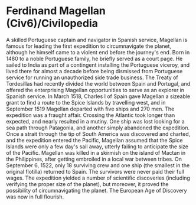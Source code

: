 # Ferdinand Magellan (Civ6)/Civilopedia

A skilled Portuguese captain and navigator in Spanish service, Magellan is famous for leading the first expedition to circumnavigate the planet, although he himself came to a violent end before the journey's end.
Born in 1480 to a noble Portuguese family, he briefly served as a court page. He sailed to India as part of a contingent installing the Portuguese viceroy, and lived there for almost a decade before being dismissed from Portuguese service for running an unauthorized side trade business. The Treaty of Tordesillas had recently divided the world between Spain and Portugal, and offered the enterprising Magellan opportunities to serve as an explorer in Spanish service. In March 1518, Charles I of Spain gave Magellan a sizeable grant to find a route to the Spice Islands by travelling west, and in September 1519 Magellan departed with five ships and 270 men.
The expedition was a fraught affair. Crossing the Atlantic took longer than expected, and nearly resulted in a mutiny. One ship was lost looking for a sea path through Patagonia, and another simply abandoned the expedition. Once a strait through the tip of South America was discovered and charted, and the expedition entered the Pacific, Magellan assumed that the Spice Islands were only a few day's sail away, utterly failing to anticipate the size of the Pacific.
Magellan was killed in a skirmish on the island of Mactan in the Philippines, after getting embroiled in a local war between tribes. On September 6, 1522, only 18 surviving crew and one ship (the smallest in the original flotilla) returned to Spain. The survivors were never paid their full wages.
The expedition yielded a number of scientific discoveries (including verifying the proper size of the planet), but moreover, it proved the possibility of circumnavigating the planet. The European Age of Discovery was now in full flourish.